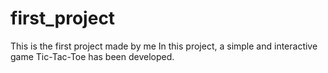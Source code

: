 # first_project
This is the first project made by me 
In this project, a simple and interactive game Tic-Tac-Toe has been developed.
